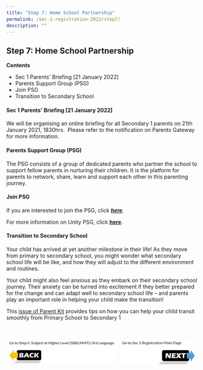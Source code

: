 ```yaml
---
title: "Step 7: Home School Partnership"
permalink: /sec-1-registration-2022/step7/
description: ""
---
```

## Step 7: Home School Partnership

**Contents**<br>
* Sec 1 Parents' Briefing [21 January 2022]
* Parents Support Group (PSG)
* Join PSG
* Transition to Secondary School

#### Sec 1 Parents' Briefing \[21 January 2022\]

We will be organising an online briefing for all Secondary 1 parents on 21th January 2021, 1830hrs.  Please refer to the notification on Parents Gateway for more information.   
  
#### Parents Support Group (PSG)

The PSG consists of a group of dedicated parents who partner the school to support fellow parents in nurturing their children. It is the platform for parents to network, share, learn and support each other in this parenting journey.

#### Join PSG

If you are interested to join the PSG, click **_[here](https://docs.google.com/forms/d/1B-zvbhxLw5mMmNXk_xoxkJj-BlM5qETQcKoEbLOj6w0/edit)_**.

For more information on Unity PSG, click [**here**](/files/PSG%20Welcome%20Letter%202022v2.pdf).

#### Transition to Secondary School

Your child has arrived at yet another milestone in their life! As they move from primary to secondary school, you might wonder what secondary school life will be like, and how they will adjust to the different environment and routines. 

Your child might also feel anxious as they embark on their secondary school journey. Their anxiety can be turned into excitement if they better prepared for the change and can adapt well to secondary school life – and parents play an important role in helping your child make the transition! 

This [issue of Parent Kit](/files/Resource%20Kit%20-%20Parent%20Kit%20-%20Primary%20to%20Secondary%20Transition.pdf) provides tips on how you can help your child transit smoothly from Primary School to Secondary 1
<br><br><br>

<p><a href="/sec-1-registration-2022/step6/">
<img style="width:58%" align=left src="/images/photo1670139081.jpeg">
</a></p>

<p><a href="/sec-1-registration-2022/information/">
<img style="width:40%" align=right src="/images/photo1670139082.jpeg">
</a></p>